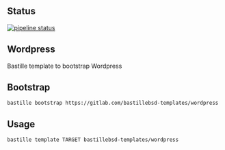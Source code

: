 ## Status
[![pipeline status](https://gitlab.com/bastillebsd-templates/wordpress/badges/master/pipeline.svg)](https://gitlab.com/bastillebsd-templates/wordpress/commits/master)

## Wordpress
Bastille template to bootstrap Wordpress

## Bootstrap

```shell
bastille bootstrap https://gitlab.com/bastillebsd-templates/wordpress
```

## Usage

```shell
bastille template TARGET bastillebsd-templates/wordpress

```
